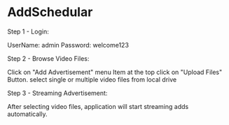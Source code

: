 # AddSchedular

Step 1 - Login:

UserName: admin
Password: welcome123

Step 2 - Browse Video Files:

Click on "Add Advertisement" menu Item at the top
click on "Upload Files" Button.
select single or multiple video files from local drive

Step 3 - Streaming Advertisement:

After selecting video files, application will start streaming adds automatically.
